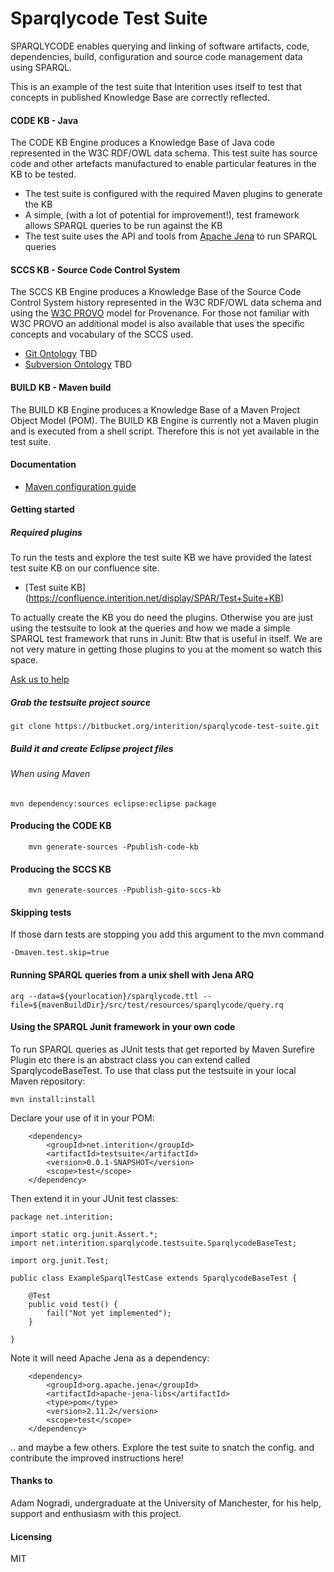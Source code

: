 Sparqlycode Test Suite
=============

SPARQLYCODE enables querying and linking of software artifacts, code, dependencies, build, configuration and source code management data using SPARQL.

This is an example of the test suite that Interition uses itself to test that concepts in published Knowledge Base are correctly reflected.

#### CODE KB - Java 

The CODE KB Engine produces a Knowledge Base of Java code represented in the W3C RDF/OWL data schema.  This test suite has source code and other artefacts
manufactured to enable particular features in the KB to be tested. 

* The test suite is configured with the required Maven plugins to generate the KB 
* A simple, (with a lot of potential for improvement!), test framework allows SPARQL queries to be run against the KB
* The test suite uses the API and tools from [Apache Jena](https://jena.apache.org/) to run SPARQL queries 


#### SCCS KB - Source Code Control System 

The SCCS KB Engine produces a Knowledge Base of the Source Code Control System history represented in the W3C RDF/OWL data schema and using the [W3C PROVO](http://www.w3.org/TR/prov-primer/) model
for Provenance.  For those not familiar with W3C PROVO an additional model is also available that uses the specific concepts and vocabulary of the SCCS used.

* [Git Ontology](http://www.interition.net/sparqlycode/vocabulary/git) TBD
* [Subversion Ontology](http://www.interition.net/sparqlycode/vocabulary/svn) TBD

#### BUILD KB - Maven build

The BUILD KB Engine produces a Knowledge Base of a Maven Project Object Model (POM). The BUILD KB Engine is currently not a Maven plugin and is executed from a shell script. Therefore this is not yet available in the test suite.


#### Documentation

* [Maven configuration guide](https://confluence.interition.net/display/SPAR/Maven+Configuration)

#### Getting started

##### Required plugins

To run the tests and explore the test suite KB we have provided the latest test suite KB on our confluence site.

* [Test suite KB] (https://confluence.interition.net/display/SPAR/Test+Suite+KB)

To actually create the KB you do need the plugins. Otherwise you are just using the testsuite to
look at the queries and how we made a simple SPARQL test framework that runs in Junit: Btw that is useful in itself.  We are not very mature in
getting those plugins to you at the moment so watch this space. 

[Ask us to help](mailto:info@interiton.net)

##### Grab the testsuite project source

    git clone https://bitbucket.org/interition/sparqlycode-test-suite.git

##### Build it and create Eclipse project files

###### When using Maven

	mvn dependency:sources eclipse:eclipse package

#### Producing the CODE KB
    
        mvn generate-sources -Ppublish-code-kb

#### Producing the SCCS KB

        mvn generate-sources -Ppublish-gito-sccs-kb


#### Skipping tests

If those darn tests are stopping you add this argument to the mvn command

	-Dmaven.test.skip=true
    
#### Running SPARQL queries from a unix shell with Jena ARQ

	arq --data=${yourlocation}/sparqlycode.ttl --file=${mavenBuildDir}/src/test/resources/sparqlycode/query.rq
	
#### Using the SPARQL Junit framework in your own code

To run SPARQL queries as JUnit tests that get reported by Maven Surefire Plugin etc there is an abstract class you can extend called SparqlycodeBaseTest.
To use that class put the testsuite in your local Maven repository:

	mvn install:install
	
Declare your use of it in your POM:

		<dependency>
			<groupId>net.interition</groupId>
			<artifactId>testsuite</artifactId>
			<version>0.0.1-SNAPSHOT</version>
			<scope>test</scope>
		</dependency>

Then extend it in your JUnit test classes:

	package net.interition;
	
	import static org.junit.Assert.*;
	import net.interition.sparqlycode.testsuite.SparqlycodeBaseTest;
	
	import org.junit.Test;
	
	public class ExampleSparqlTestCase extends SparqlycodeBaseTest {
	
		@Test
		public void test() {
			fail("Not yet implemented");
		}
	
	}		
 
 Note it will need Apache Jena as a dependency:
 
 		<dependency>
			<groupId>org.apache.jena</groupId>
			<artifactId>apache-jena-libs</artifactId>
			<type>pom</type>
			<version>2.11.2</version>
			<scope>test</scope>
		</dependency>
		
.. and maybe a few others. Explore the test suite to snatch the config. and contribute the improved instructions here!

#### Thanks to

Adam Nogradi, undergraduate at the University of Manchester, for his help, support and enthusiasm with this project. 
    
#### Licensing

MIT
